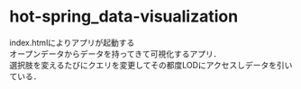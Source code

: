 # hot-spring_data-visualization  
index.htmlによりアプリが起動する  
オープンデータからデータを持ってきて可視化するアプリ．  
選択肢を変えるたびにクエリを変更してその都度LODにアクセスしデータを引いている．